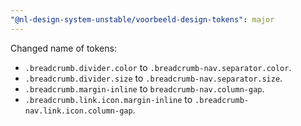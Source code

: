 ```yaml
---
"@nl-design-system-unstable/voorbeeld-design-tokens": major
---
```


Changed name of tokens:

- `.breadcrumb.divider.color` to `.breadcrumb-nav.separator.color`.
- `.breadcrumb.divider.size` to `.breadcrumb-nav.separator.size`.
- `.breadcrumb.margin-inline` to `breadcrumb-nav.column-gap`.
- `.breadcrumb.link.icon.margin-inline` to `.breadcrumb-nav.link.icon.column-gap`.
